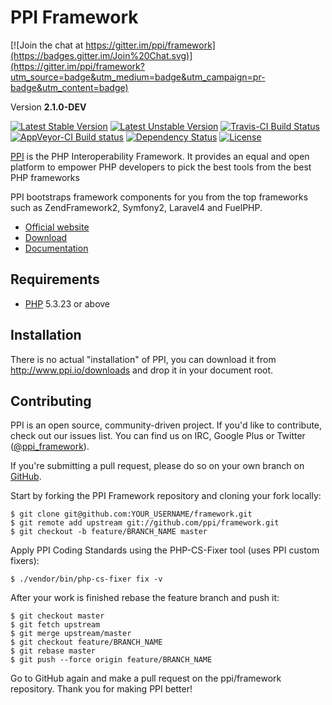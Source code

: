 <!-- vim: set tw=79 sw=4 ts=4 et ft=markdown : -->
# PPI Framework

[![Join the chat at https://gitter.im/ppi/framework](https://badges.gitter.im/Join%20Chat.svg)](https://gitter.im/ppi/framework?utm_source=badge&utm_medium=badge&utm_campaign=pr-badge&utm_content=badge)

[@website]:       http://www.ppi.io/                              "PPI Framework"
[@documentation]: http://www.ppi.io/docs/2.1/getting_started.html "PPI Framework Documentation"
[@download]:      http://www.ppi.io/files/ppi-skeletonapp-without-vendors.tar.gz
[@gitweb]:        https://github.com/ppi/framework                "ppi/framework"
[@php]:           http://php.net/                                 "PHP: Hypertext Preprocessor"
[@twitter]:       https://twitter.com/ppi_framework               "PPI Framework at Twitter"


Version **2.1.0-DEV**

[![Latest Stable Version](https://poser.pugx.org/ppi/framework/v/stable.png)](https://packagist.org/packages/ppi/framework)
[![Latest Unstable Version](https://poser.pugx.org/ppi/framework/v/unstable.png)](https://packagist.org/packages/ppi/framework)
[![Travis-CI Build Status](https://secure.travis-ci.org/ppi/framework.png?branch=master)](http://travis-ci.org/ppi/framework)
[![AppVeyor-CI Build status](https://ci.appveyor.com/api/projects/status/dbdkjdb8bdl24dpb/branch/master?svg=true)](https://ci.appveyor.com/project/noisebleed/framework/branch/master)
[![Dependency Status](https://www.versioneye.com/php/ppi:framework/dev-master/badge.png)](https://www.versioneye.com/php/ppi:framework/dev-master)
[![License](https://poser.pugx.org/ppi/framework/license.png)](https://packagist.org/packages/ppi/framework)

[PPI][@website] is the PHP Interoperability Framework. It provides an equal and open platform to empower PHP developers to pick the best tools from the best PHP frameworks

PPI bootstraps framework components for you from the top frameworks such as ZendFramework2, Symfony2, Laravel4 and FuelPHP.

* [Official website][@website]
* [Download][@download]
* [Documentation][@documentation]

## Requirements

* [PHP][@php] 5.3.23 or above

## Installation

There is no actual "installation" of PPI, you can download it from
http://www.ppi.io/downloads and drop it in your document root.

## Contributing

PPI is an open source, community-driven project. If you'd like to contribute, check out our issues list. You can find us
on IRC, Google Plus or Twitter ([@ppi_framework][@twitter]).

If you're submitting a pull request, please do so on your own branch on [GitHub][@gitweb].
 
Start by forking the PPI Framework repository and cloning your fork locally:

    $ git clone git@github.com:YOUR_USERNAME/framework.git
    $ git remote add upstream git://github.com/ppi/framework.git
    $ git checkout -b feature/BRANCH_NAME master
    
Apply PPI Coding Standards using the PHP-CS-Fixer tool (uses PPI custom fixers):

    $ ./vendor/bin/php-cs-fixer fix -v

After your work is finished rebase the feature branch and push it:

    $ git checkout master
    $ git fetch upstream
    $ git merge upstream/master
    $ git checkout feature/BRANCH_NAME
    $ git rebase master
    $ git push --force origin feature/BRANCH_NAME

Go to GitHub again and make a pull request on the ppi/framework repository. Thank you for making PPI better!
